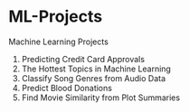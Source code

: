 # ML-Projects
Machine Learning Projects
1. Predicting Credit Card Approvals
2. The Hottest Topics in Machine Learning
3.  Classify Song Genres from Audio Data
4.  Predict Blood Donations
5.  Find Movie Similarity from Plot Summaries


